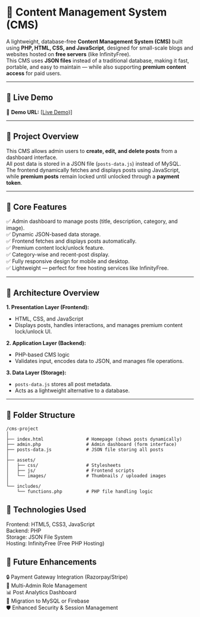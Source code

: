 # 🧩 Content Management System (CMS) 

A lightweight, database-free **Content Management System (CMS)** built using **PHP, HTML, CSS, and JavaScript**, designed for small-scale blogs and websites hosted on **free servers** (like InfinityFree).  
This CMS uses **JSON files** instead of a traditional database, making it fast, portable, and easy to maintain — while also supporting **premium content access** for paid users.

---

## 🚀 Live Demo

🔗 **Demo URL:** [[Live Demo](https://contentmanagementsystem.free.nf/))]


---

## 📖 Project Overview

This CMS allows admin users to **create, edit, and delete posts** from a dashboard interface.  
All post data is stored in a JSON file (`posts-data.js`) instead of MySQL.  
The frontend dynamically fetches and displays posts using JavaScript, while **premium posts** remain locked until unlocked through a **payment token**.

---

## 🧱 Core Features

✅ Admin dashboard to manage posts (title, description, category, and image).  
✅ Dynamic JSON-based data storage.  
✅ Frontend fetches and displays posts automatically.  
✅ Premium content lock/unlock feature.  
✅ Category-wise and recent-post display.  
✅ Fully responsive design for mobile and desktop.  
✅ Lightweight — perfect for free hosting services like InfinityFree.

---

## 🧩 Architecture Overview

**1. Presentation Layer (Frontend):**
- HTML, CSS, and JavaScript
- Displays posts, handles interactions, and manages premium content lock/unlock UI.

**2. Application Layer (Backend):**
- PHP-based CMS logic 
- Validates input, encodes data to JSON, and manages file operations.

**3. Data Layer (Storage):**
- `posts-data.js` stores all post metadata.
- Acts as a lightweight alternative to a database.

---

## 📂 Folder Structure
```
/cms-project
│
├── index.html                # Homepage (shows posts dynamically)
├── admin.php                 # Admin dashboard (form interface)
├── posts-data.js             # JSON file storing all posts
│
├── assets/
│   ├── css/                  # Stylesheets
│   ├── js/                   # Frontend scripts
│   └── images/               # Thumbnails / uploaded images
│
└── includes/
    └── functions.php         # PHP file handling logic
```

## 🧠 Technologies Used
Frontend: HTML5, CSS3, JavaScript  
Backend: PHP  
Storage: JSON File System  
Hosting: InfinityFree (Free PHP Hosting)

## 🌱 Future Enhancements
🔒 Payment Gateway Integration (Razorpay/Stripe)  
👥 Multi-Admin Role Management  
📊 Post Analytics Dashboard  
💾 Migration to MySQL or Firebase  
🛡️ Enhanced Security & Session Management

